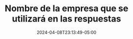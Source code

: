 ---
weight: 510
title: "Nombre de la empresa que se utilizará en las respuestas"
description: "Nombre de la empresa que se utilizará en las respuestas"
icon: "category"
color: "primary"
date: "2024-04-08T23:13:49-05:00"
lastmod: "2024-04-08T23:13:49-05:00"
draft: false
toc: true
---